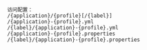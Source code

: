         访问配置：
        /{application}/{profile}[/{label}]
        /{application}-{profile}.yml
        /{label}/{application}-{profile}.yml
        /{application}-{profile}.properties
        /{label}/{application}-{profile}.properties